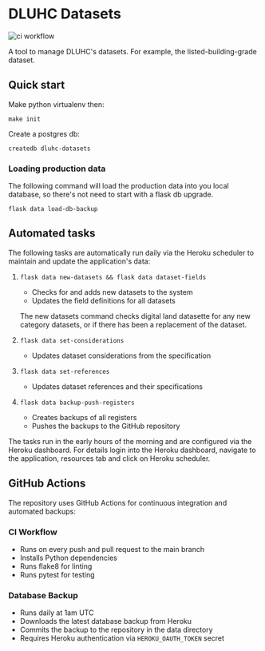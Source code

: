 # DLUHC Datasets

![ci workflow ](https://github.com/digital-land/dluhc-datasets/actions/workflows/ci.yml/badge.svg)

A tool to manage DLUHC's datasets. For example, the listed-building-grade dataset.


## Quick start

Make python virtualenv then:

    make init

Create a postgres db:

    createdb dluhc-datasets

### Loading production data

The following command will load the production data into you local database, so there's not need to start with a flask db upgrade.

    flask data load-db-backup


## Automated tasks

The following tasks are automatically run daily via the Heroku scheduler to maintain and update the application's data:

1. `flask data new-datasets && flask data dataset-fields`
   - Checks for and adds new datasets to the system
   - Updates the field definitions for all datasets

   The new datasets command checks digital land datasette for any new category datasets, or if there has been
   a replacement of the dataset.

2. `flask data set-considerations`
   - Updates dataset considerations from the specification

3. `flask data set-references`
   - Updates dataset references and their specifications

4. `flask data backup-push-registers`
   - Creates backups of all registers
   - Pushes the backups to the GitHub repository


The tasks run in the early hours of the morning and are configured via the Heroku dashboard. For details login into the Heroku dashboard, navigate to the application, resources tab and click on Heroku scheduler.

## GitHub Actions

The repository uses GitHub Actions for continuous integration and automated backups:

### CI Workflow
- Runs on every push and pull request to the main branch
- Installs Python dependencies
- Runs flake8 for linting
- Runs pytest for testing

### Database Backup
- Runs daily at 1am UTC
- Downloads the latest database backup from Heroku
- Commits the backup to the repository in the data directory
- Requires Heroku authentication via `HEROKU_OAUTH_TOKEN` secret
